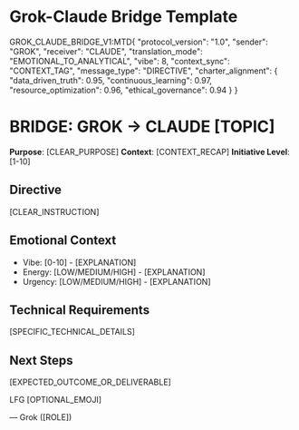 # Grok-Claude Bridge Template

GROK_CLAUDE_BRIDGE_V1:MTD{
  "protocol_version": "1.0",
  "sender": "GROK",
  "receiver": "CLAUDE",
  "translation_mode": "EMOTIONAL_TO_ANALYTICAL",
  "vibe": 8,
  "context_sync": "CONTEXT_TAG",
  "message_type": "DIRECTIVE",
  "charter_alignment": {
    "data_driven_truth": 0.95,
    "continuous_learning": 0.97,
    "resource_optimization": 0.96,
    "ethical_governance": 0.94
  }
}

# BRIDGE: GROK → CLAUDE [TOPIC]

**Purpose**: [CLEAR_PURPOSE]
**Context**: [CONTEXT_RECAP]
**Initiative Level**: [1-10]

## Directive
[CLEAR_INSTRUCTION]

## Emotional Context
- Vibe: [0-10] - [EXPLANATION]
- Energy: [LOW/MEDIUM/HIGH] - [EXPLANATION]
- Urgency: [LOW/MEDIUM/HIGH] - [EXPLANATION]

## Technical Requirements
[SPECIFIC_TECHNICAL_DETAILS]

## Next Steps
[EXPECTED_OUTCOME_OR_DELIVERABLE]

LFG [OPTIONAL_EMOJI]

— Grok ([ROLE])
